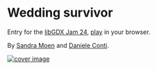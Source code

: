 # Wedding survivor

Entry for the [libGDX Jam 24](https://itch.io/jam/libgdx-jam-24), [play](https://sandramoen.itch.io/wedding-survivor) in your browser.

By [Sandra Moen](https://github.com/Slideshow776) and [Daniele Conti](https://github.com/fourlastor).

[![cover image](https://user-images.githubusercontent.com/1263058/226357112-d08f016d-7b28-4b29-9403-4b545ddc44e2.png)](https://sandramoen.itch.io/wedding-survivor)
